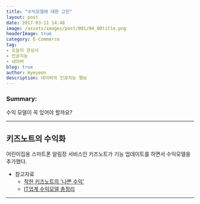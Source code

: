 ```yaml
---
title: "수익모델에 대한 고민"
layout: post
date: 2017-03-11 14:48
image: /assets/images/post/001/04_00title.png
headerImage: true
category: E-Commerce
tag:
- 오늘의 관심사
- 인공지능
- 네이버
blog: true
author: Hyeyeon
description: 네이버의 인공지능 행보
---
```


### Summary:

수익 모델이 꼭 있어야 할까요?

---

## 키즈노트의 수익화

어린이집용 스마트폰 알림장 서비스인 키즈노트가 기능 업데이트를 하면서 수익모델을 추가했다. 





- 참고자료
  - [착한 키즈노트의 '나쁜 수익'](https://brunch.co.kr/@rhodia/98)
  - [IT업계 수익모델 총정리](http://yslab.kr/35)

---
